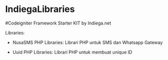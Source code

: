 # IndiegaLibraries
#Codeigniter Framework Starter KIT by Indiega.net

Libraries:
- NusaSMS PHP Libraries: 
Librari PHP untuk SMS dan Whatsapp Gateway

- Uuid PHP Libraries:
Librari PHP untuk membuat unique ID
